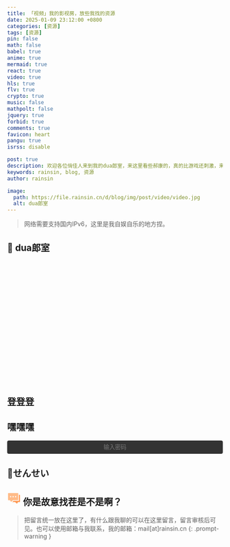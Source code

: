 ```yaml
---
title: 「视频」我的影视房，放些我找的资源
date: 2025-01-09 23:12:00 +0800
categories: [资源]
tags: [资源]
pin: false
math: false
babel: true
anime: true
mermaid: true
react: true
video: true
hls: true
flv: true
crypto: true
music: false
mathpolt: false
jquery: true
forbid: true
comments: true
favicon: heart
pangu: true
isrss: disable

post: true
description: 欢迎各位俏佳人来到我的dua郎室，来这里看些郝康的，真的比游戏还刺激，来我这里看一晚吧。
keywords: rainsin, blog, 资源
author: rainsin

image:
  path: https://file.rainsin.cn/d/blog/img/post/video/video.jpg
  alt: dua郎室
---
```


<script src="/assets/post/video/video.js"></script>

<style>
details {
  width: 100%;
  margin: 0 auto;
  background: #282828;
  margin-bottom: 0.5rem;
  box-shadow: 0 0.1rem 1rem -0.5rem rgba(0, 0, 0, 0.4);
  border-radius: 5px;
  overflow: hidden;
}

summary {
    color:#fff;
  padding: 1rem;
  display: block;
  background: #333;
  padding-left: 2.2rem;
  position: relative;
  cursor: pointer;
  -webkit-user-select: none;
     -moz-user-select: none;
      -ms-user-select: none;
          user-select: none;
}

summary:before {
  content: "";
  border-width: 0.4rem;
  border-style: solid;
  border-color: transparent transparent transparent #fff;
  position: absolute;
  top: 1.3rem;
  left: 1rem;
  transform: rotate(0);
  transform-origin: 0.2rem 50%;
  transition: 0.25s transform ease;
}

/* THE MAGIC 🧙‍♀️ */
details[open] > summary:before {
  transform: rotate(90deg);
}

details summary::-webkit-details-marker {
  display: none;
}

details > ul {
  overflow-x: auto;
  display: grid;
  gap: 12px;
  padding-bottom: 1rem;
  padding-right: 28px;
  margin-bottom: 0;
  padding-top: 1rem;
  max-height: 20em;
  justify-content: center;
}

@media screen and (width <= 400px) {
    details > ul {
        grid-template-columns: 1fr !important;
    }
  }

details > ul li {
  list-style: none;
  color:#fff;
  margin: 4px !important;
  padding: 3px 8px !important;
  border-radius: 4px;
  border: 1px solid #5e616d;
  background: #47484c;
  cursor: pointer;
    text-align: center;
  transition: all 0.2s ease-out;
  height: 2.2em;
  justify-content: center;
  display: grid;
  margin: 0 !important;
  overflow: hidden;
}

details > ul li:hover {
  background: #1f2623;
}

.selected {
    background: #1f2623;
}

/* style input field text */

.middle{
  display: flex;
    margin: 0.5em auto;
    text-align: center;
}

/* Input field that looks like a button */
.email-field {
	width: 100%;
	display: inline-block;
	color: #fff;
	text-align: center;
	background-color: #333;
	padding: .6em 1.8em;
	border: none;
	cursor: pointer;
	outline: none;
	-webkit-border-radius: 4px;
	-moz-border-radius: 4px;
	border-radius: 4px;
	-webkit-transition: all .1s linear;
	-moz-transition: all .1s linear;
	transition: all .2s ease;
}
.email-field:hover {
	background-color: #343434;
}

/* after button is clicked */
.email-field.active {
	margin-right: 6px;
	outline: none;
	color: #fff;
	text-align: left;
	cursor: inherit;
}

/* Email submit button */
#subscribe-button {
  align-self: center;
	width: 35px;
	height: 35px;
	border: none;
	text-indent: -9999px;
	background: url(/assets/img/提交.svg) no-repeat;
	background-size: 13px;
	background-position: 0 1px;
	-webkit-transition: all .2s linear;
	-moz-transition: all .2s linear;
	transition: all .2s linear;
  
	cursor: pointer; /* for demo only */

	display: none;
}
#subscribe-button:hover {
	opacity: .33;
}

#subscribe-button.show {
	display: flex;
	background-size: 33px;
}

</style>

> 网络需要支持国内IPv6，这里是我自娱自乐的地方捏。

## 💞 dua郎室

<div id="video-box" style="width: 100%; aspect-ratio: 1920/1080;"></div>

## 登登登

<div id="video-list-unlock-box"></div>

## 嘿嘿嘿

<div class="middle" id="middle">
<input type="password" value="" name="EMAIL" class="email-field" id="email-field" placeholder="输入密码">
<input type="submit" value="Subscribe" name="subscribe" id="subscribe-button" class="">
</div>

<div id="video-list-lock-box"></div>

<script>
$('#email-field').click(function () {
            $(this).addClass("active");
            $(this).attr('placeholder', '你不会真知道密码吧？');
            $('#subscribe-button').addClass("show");
        });

        $('#email-field').blur(function () {
            $(this).removeClass("active");
            $(this).attr('placeholder', '输入密码');
            $('#subscribe-button').removeClass("show");
        });
</script>

<style>
  @font-face {
    font-family: "Gourmand";
    src: url("https://file.rainsin.cn/d/blog/font/Gourmand-.woff"),url("https://rainsinpan.hk.cpolar.io/d/blog/font/ManbowLines-Regular.woff?sign=4TvTEtxmA39bE2mKh8uwEkoj3mzCHwZcTnZNZlGajuY=:0");
    font-weight: normal;
    font-style: normal;
    font-display: swap;
}

.av-box {
    width: 100%;
}

.container-av {
    width: 100%;
}

.three-av {
    width: 100%;
    display: grid;
    grid-template-columns: 1fr 1fr 1fr;
    gap: 12px;
}

.av-item-box {
    display: flex;
    position: relative;
    border: var(--box-border);
    border-radius: 18px;
    box-shadow: 0 6px 18px rgba(0, 0, 0, .1);
    padding: 30px 20px;
    z-index: 1;
}

.three-av .av-item-box {
    width: 100%;
    aspect-ratio: 4/6;
    background-position: center;
    background-size: cover;
}

.av-mask {
    position: absolute;
    z-index: 2;
    top: 0;
    left: 0;
    width: 100%;
    height: 100%;
    opacity: .6;
    border-radius: 18px;
}

.av-item-box {
    flex: 1;
    flex-direction: column;
}

.av-title {
    z-index: 3;
    width: 100%;
    display: flex;
    align-content: center;
    flex-wrap: wrap;

}


.av-title-name {
    font-size: 1.4em;
    font-weight: 600;
    align-self: center;
    flex: 1;
}


.av-detial-item {
    display: flex;
    color: #fff;
    margin: 6px 0;
}

.av-detial-item-main {
    font-family: "Ping Fang";
    margin-right: 10px;
    font-weight: 600;
}

.av-detial-item-content {
    font-family: "Gourmand";
    color: #000;
}

.av-detial {
    z-index: 3;
    margin-top: 2em;
    font-size: 0.8em;
}


.av-title-img {
    display: flex;
    justify-content: end;
}

.av-title-img-main {
    width: 3em;
    height: 3em;
    border-radius: 1.5em;
    border: 2px solid #e3e8f7ff;
    background-size: cover;
    background-position: center;
    cursor: pointer;
}

.av-mfact-logo {
    z-index: 3;
    position: absolute;
    width: 2em;
    aspect-ratio: 1;
    background-size: cover;
    background-position: center;
}

.av-mfact-logo {
    bottom: 30px;
    right: 15px;
}


#山岸あやか {
    width: 6.2em;
    aspect-ratio: 241/48;
    bottom: 2em;
}

@media screen and (width <= 400px) {
    #shrink-card{
      display: block !important;
    }

    #av-box{
      display: none !important;
    }
}

@media screen and (width > 400px) {
    #shrink-card{
      display: none !important;
    }

    #av-box{
      display: block !important;
    }
}
</style>

## 🍑せんせい

<link rel="stylesheet" href="/assets/comment/main-min.css"/>

<main id="shrink-card">
  <div class="c-glitch" style="border-radius: 12px;margin-bottom: 1rem;aspect-ratio: 1 / 1.6;background-image: url('https://file.rainsin.cn/d/blog/img/1660018987.jpg');">
    <div class="c-glitch__img" style="background-image: url('https://file.rainsin.cn/d/blog/img/1660018987.jpg');"></div>
    <div class="c-glitch__img" style="background-image: url('https://file.rainsin.cn/d/blog/img/1660018987.jpg');"></div>
    <div class="c-glitch__img" style="background-image: url('https://file.rainsin.cn/d/blog/img/1660018987.jpg');"></div>
    <div class="c-glitch__img" style="background-image: url('https://file.rainsin.cn/d/blog/img/1660018987.jpg');"></div>
    <div class="c-glitch__img" style="background-image: url('https://file.rainsin.cn/d/blog/img/1660018987.jpg');"></div>
  </div>
</main>

<div id="av-box" class="show-about"></div>

## <svg t="1730904458415" class="icon" viewBox="0 0 1024 1024" version="1.1" xmlns="http://www.w3.org/2000/svg" p-id="9128" width="32" height="32"><path d="M572.27 118H97.15C78.92 118 64 132.91 64 151.13v472.04c0 18.22 14.92 33.13 33.15 33.13h95.28c9.3 0 18.16 3.9 24.44 10.75l66.94 100.14c6.57 7.17 17.87 7.17 24.44 0l116.67-100.14a33.162 33.162 0 0 1 24.44-10.75h343.9c18.23 0 33.15-14.91 33.15-33.13V151.13c0-18.22-14.92-33.13-33.15-33.13h-74.58M258.75 440.97c-27.46 0-49.72-22.25-49.72-49.69 0-27.44 22.26-49.69 49.72-49.69s49.72 22.25 49.72 49.69c0 27.45-22.26 49.69-49.72 49.69z m186.46 0c-27.46 0-49.72-22.25-49.72-49.69 0-27.44 22.26-49.69 49.72-49.69 27.46 0 49.72 22.25 49.72 49.69 0 27.45-22.26 49.69-49.72 49.69z m186.46 0c-27.46 0-49.72-22.25-49.72-49.69 0-27.44 22.26-49.69 49.72-49.69 27.46 0 49.72 22.25 49.72 49.69 0 27.45-22.26 49.69-49.72 49.69z" fill="#FFBB88" p-id="9129"></path><path d="M926.85 251.45h-49.72V673.8c0 18.22-14.92 33.13-33.15 33.13H483.51c-9.29 0-18.16 3.9-24.44 10.75l-83.96 72.06h199.52c9.29 0 18.16 3.9 24.44 10.75l116.67 100.14c6.57 7.17 17.87 7.17 24.44 0l66.94-100.14a33.162 33.162 0 0 1 24.44-10.75h95.28c18.23 0 33.15-14.91 33.15-33.13V284.58c0.01-18.22-14.91-33.13-33.14-33.13z" fill="#FF9852" p-id="9130"></path></svg> 你是故意找茬是不是啊？

> 把留言统一放在这里了，有什么跟我聊的可以在这里留言，留言审核后可见。也可以使用邮箱与我联系，我的邮箱：mail[at]rainsin.cn
{: .prompt-warning }

<script type="text/babel" src="/assets/about/components/art.js"></script>

